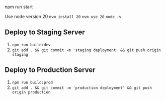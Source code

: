 npm run start

Use node version 20
`nvm install 20`
`nvm use 20`
`node -v`

## Deploy to Staging Server

1. `npm run build:dev`
2. `git add . && git commit -m 'staging deployment' && git push origin staging`

## Deploy to Production Server

1. `npm run build:prod`
2. `git add . && git commit -m 'production deployment' && git push origin production`
